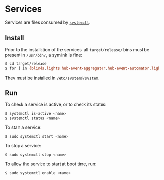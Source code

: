 # Services

Services are files consumed by
[`systemctl`](https://en.wikipedia.org/wiki/Systemd).

## Install

Prior to the installation of the services, all `target/release/` bins must be present in `/usr/bin/`, a symlink is fine:

```sh
$ cd target/release
$ for i in {blinds,lights,hub-event-aggregator,hub-event-automator,lights,nilan,ui,victron,weather,kia} ; do sudo ln -s "$(pwd)/$i" /usr/bin/$i; done
```

They must be installed in `/etc/systemd/system`.

## Run

To check a service is active, or to check its status:

```sh
$ systemctl is-active <name>
$ systemctl status <name>
```

To start a service:

```sh
$ sudo systemctl start <name>
```

To stop a service:

```sh
$ sudo systemctl stop <name>
```

To allow the service to start at boot time, run:

```sh
$ sudo systemctl enable <name>
```
